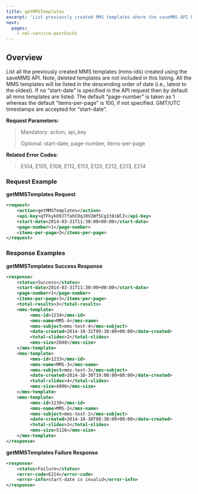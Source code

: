 ```yaml
---
title: getMMSTemplates
excerpt: 'List previously created MMS templates where the saveMMS API has been used. Read more.'
next:
  pages:
    - xml-service-postbacks
---
```

## Overview

List all the previously created MMS templates (mms-ids) created using the saveMMS API. Note, deleted templates are not included in this listing. All the MMS templates will be listed in the descending order of date (i.e., latest to the oldest). If no “start-date” is specified in the API request then by default all mms templates are listed. The default “page-number” is taken as 1 whereas the default “items-per-page” is 100, if not specified. GMT/UTC timestamps are accepted for “start-date”.

**Request Parameters:**

> Mandatory: action, api\_key
>
> Optional: start-date, page-number, items-per-page

**Related Error Codes:**

> E104, E105, E108, E112, E113, E120, E212, E213, E214

### Request Example

**getMMSTemplates Request**
```xml
<request>
    <action>getMMSTemplates</action>
    <api-key>qTFkykO9JTfahCOqJ0V2Wf5Cg1t8iWlZ</api-key>
    <start-date>2014-03-31T11:30:00+00:00</start-date>
    <page-number>1</page-number>
    <items-per-page>3</items-per-page>
</request>
```


### Response Examples

**getMMSTemplates Success Response**
```xml
<response>
    <status>Success</status>
    <start-date>2014-03-31T11:30:00+00:00</start-date>
    <page-number>1</page-number>
    <items-per-page>3</items-per-page>
    <total-results>3</total-results>
    <mms-template>
         <mms-id>1234</mms-id>
         <mms-name>MMS-4</mms-name>
         <mms-subject>mms-test-4</mms-subject>
         <date-created>2014-10-31T09:30:00+00:00</date-created>
         <total-slides>2</total-slides>
         <mms-size>2048</mms-size>
    </mms-template>
    <mms-template>
         <mms-id>1233</mms-id>
         <mms-name>MMS-3</mms-name>
         <mms-subject>mms-test-3</mms-subject>
         <date-created>2014-10-30T19:00:00+00:00</date-created>
         <total-slides>4</total-slides>
         <mms-size>4096</mms-size>
    </mms-template>
    <mms-template>
         <mms-id>1230</mms-id>
         <mms-name>MMS-2</mms-name>
         <mms-subject>mms-test-2</mms-subject>
         <date-created>2014-10-30T08:30:00+00:00</date-created>
         <total-slides>2</total-slides>
         <mms-size>5126</mms-size>
    </mms-template>
</response>
```


**getMMSTemplates Failure Response**
```xml
<response>
    <status>Failure</status>
    <error-code>E214</error-code>
    <error-info>start-date is invalid</error-info>
</response>
```
